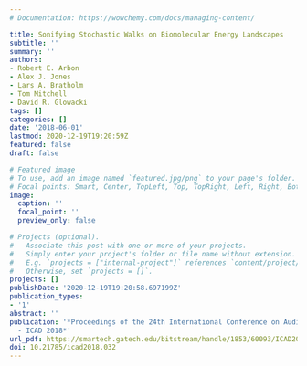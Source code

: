 ```yaml
---
# Documentation: https://wowchemy.com/docs/managing-content/

title: Sonifying Stochastic Walks on Biomolecular Energy Landscapes
subtitle: ''
summary: ''
authors:
- Robert E. Arbon
- Alex J. Jones
- Lars A. Bratholm
- Tom Mitchell
- David R. Glowacki
tags: []
categories: []
date: '2018-06-01'
lastmod: 2020-12-19T19:20:59Z
featured: false
draft: false

# Featured image
# To use, add an image named `featured.jpg/png` to your page's folder.
# Focal points: Smart, Center, TopLeft, Top, TopRight, Left, Right, BottomLeft, Bottom, BottomRight.
image:
  caption: ''
  focal_point: ''
  preview_only: false

# Projects (optional).
#   Associate this post with one or more of your projects.
#   Simply enter your project's folder or file name without extension.
#   E.g. `projects = ["internal-project"]` references `content/project/deep-learning/index.md`.
#   Otherwise, set `projects = []`.
projects: []
publishDate: '2020-12-19T19:20:58.697199Z'
publication_types:
- '1'
abstract: ''
publication: '*Proceedings of the 24th International Conference on Auditory Display
  - ICAD 2018*'
url_pdf: https://smartech.gatech.edu/bitstream/handle/1853/60093/ICAD2018_032.pdf
doi: 10.21785/icad2018.032
---
```

